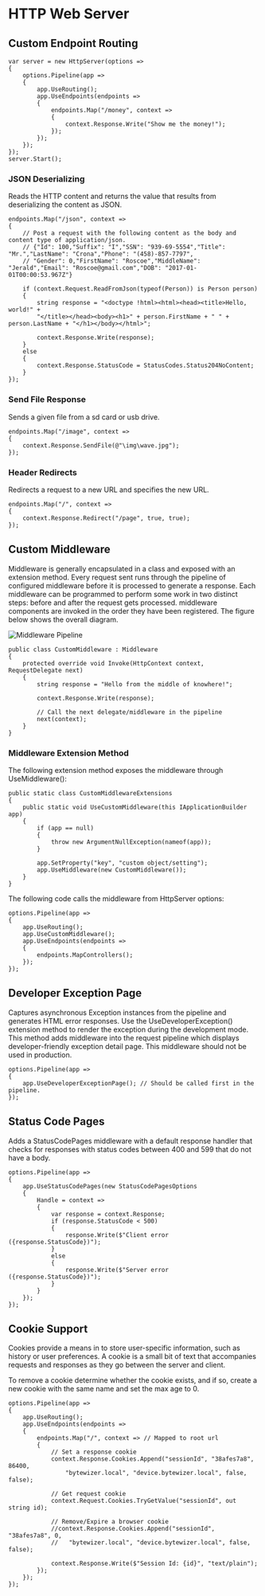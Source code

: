 # HTTP Web Server

## Custom Endpoint Routing
```CSharp
var server = new HttpServer(options =>
{
    options.Pipeline(app =>
    {
        app.UseRouting();
        app.UseEndpoints(endpoints =>
        {
            endpoints.Map("/money", context => 
            {
                context.Response.Write("Show me the money!"); 
            });
        });
    });
});
server.Start();
```

### JSON Deserializing
Reads the HTTP content and returns the value that results from deserializing the content as JSON.

```CSharp
endpoints.Map("/json", context =>
{
    // Post a request with the following content as the body and content type of application/json.
    // {"Id": 100,"Suffix": "I","SSN": "939-69-5554","Title": "Mr.","LastName": "Crona","Phone": "(458)-857-7797",
    // "Gender": 0,"FirstName": "Roscoe","MiddleName": "Jerald","Email": "Roscoe@gmail.com","DOB": "2017-01-01T00:00:53.967Z"}
    
    if (context.Request.ReadFromJson(typeof(Person)) is Person person)
    {
        string response = "<doctype !html><html><head><title>Hello, world!" +
        "</title></head><body><h1>" + person.FirstName + " " + person.LastName + "</h1></body></html>";

        context.Response.Write(response);
    }
    else
    {
        context.Response.StatusCode = StatusCodes.Status204NoContent;
    }
});
```

### Send File Response
Sends a given file from a sd card or usb drive.

```CSharp
endpoints.Map("/image", context =>
{
    context.Response.SendFile(@"\img\wave.jpg");
});
```
### Header Redirects
Redirects a request to a new URL and specifies the new URL.

```CSharp
endpoints.Map("/", context =>
{
    context.Response.Redirect("/page", true, true);
});
```

## Custom Middleware
Middleware is generally encapsulated in a class and exposed with an extension method. Every request sent runs through the pipeline of configured middleware before it is processed to generate a response. Each middleware can be programmed to perform some work in two distinct steps: before and after the request gets processed. middleware components are invoked in the order they have been registered. The figure below shows the overall diagram.

![Middleware Pipeline](../../images/pipeline.jpeg)

```CSharp
public class CustomMiddleware : Middleware
{
    protected override void Invoke(HttpContext context, RequestDelegate next)
    {
        string response = "Hello from the middle of knowhere!";

        context.Response.Write(response);

        // Call the next delegate/middleware in the pipeline
        next(context);
    }
}
```

### Middleware Extension Method
The following extension method exposes the middleware through UseMiddleware():

```CSharp
public static class CustomMiddlewareExtensions
{
    public static void UseCustomMiddleware(this IApplicationBuilder app)
    {
        if (app == null)
        {
            throw new ArgumentNullException(nameof(app));
        }

        app.SetProperty("key", "custom object/setting");
        app.UseMiddleware(new CustomMiddleware());
    }
}
```
The following code calls the middleware from HttpServer options:

```CSharp
options.Pipeline(app =>
{
    app.UseRouting();
    app.UseCustomMiddleware();
    app.UseEndpoints(endpoints =>
    {
        endpoints.MapControllers(); 
    });
});
```

## Developer Exception Page

Captures asynchronous Exception instances from the pipeline and generates HTML error responses. Use the
UseDeveloperException() extension method to render the exception during the development mode. This method
adds middleware into the request pipeline which displays developer-friendly exception detail page. This
middleware should not be used in production.

```CSharp
options.Pipeline(app =>
{
    app.UseDeveloperExceptionPage(); // Should be called first in the pipeline.
});
```
## Status Code Pages

Adds a StatusCodePages middleware with a default response handler that checks for responses with
status codes between 400 and 599 that do not have a body.

```CSharp
options.Pipeline(app =>
{
    app.UseStatusCodePages(new StatusCodePagesOptions
    {
        Handle = context =>
        {
            var response = context.Response;
            if (response.StatusCode < 500)
            {
                response.Write($"Client error ({response.StatusCode})");
            }
            else
            {
                response.Write($"Server error ({response.StatusCode})");
            }
        }
    });
});
```

## Cookie Support

Cookies provide a means in to store user-specific information, such as history or user preferences. A cookie is a small bit of text that accompanies requests and responses as they go between the server and client.

To remove a cookie determine whether the cookie exists, and if so, create a new cookie with the same name and set the max age to 0.

```CSharp
options.Pipeline(app =>
{
    app.UseRouting();
    app.UseEndpoints(endpoints =>
    {
        endpoints.Map("/", context => // Mapped to root url
        {                       
            // Set a response cookie
            context.Response.Cookies.Append("sessionId", "38afes7a8", 86400,
                "bytewizer.local", "device.bytewizer.local", false, false);

            // Get request cookie
            context.Request.Cookies.TryGetValue("sessionId", out string id);

            // Remove/Expire a browser cookie 
            //context.Response.Cookies.Append("sessionId", "38afes7a8", 0,
            //   "bytewizer.local", "device.bytewizer.local", false, false);

            context.Response.Write($"Session Id: {id}", "text/plain");
        });
    });
});
```